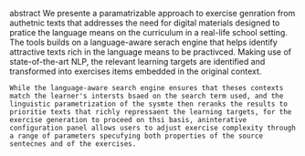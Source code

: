 abstract
	We presente a paramatrizable approach to exercise genration from authetnic texts that addresses the need for digital materials designed to pratice the language means on the curriculum in a real-life school setting. 
	The tools builds on a language-aware serach engine that helps identify attractive texts rich in the language means to be practivced.
	Making use of state-of-the-art NLP, the relevant learning targets are identified and transformed into exercises items embedded in the original context.

	While the language-aware search engine ensures that theses contexts match the learner's intersts bsaed on the search term used, and the linguistic parametrization of the sysmte then reranks the results to prioritie texts that richly repressaent the learning targets, for the exercise generation to proceed on thsi basis, aninterative configuration panel allows users to adjust exercise complexity through a range of parameters specufying both properties of the source sentecnes and of the exercises.